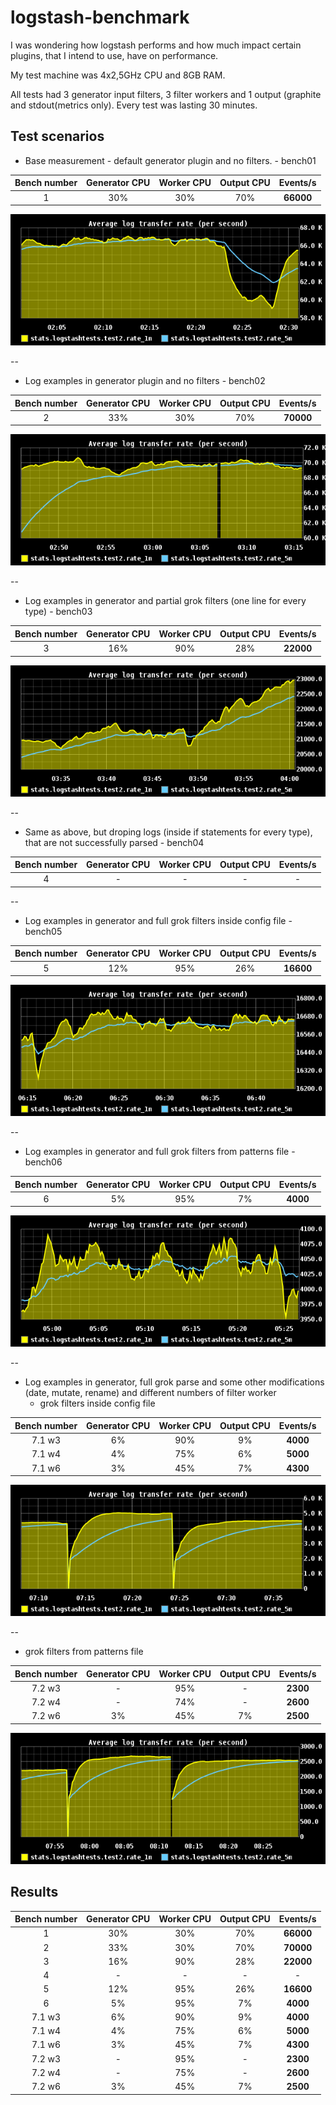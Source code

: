 logstash-benchmark
==================

I was wondering how logstash performs and how much impact certain plugins, that I intend to use, have on performance.

My test machine was 4x2,5GHz CPU and 8GB RAM.

All tests had 3 generator input filters, 3 filter workers and 1 output (graphite and stdout(metrics only).
Every test was lasting 30 minutes.


Test scenarios
-----------

* Base measurement - default generator plugin and no filters. - bench01

 | Bench number 	  | Generator CPU   | Worker CPU | Output CPU | Events/s  |
 | :--------------:|:-------------:  | :-----:	 | :-----:	  | :-----:   |
 | 1  	 		  | 30% 			| 		 30% | 		  70% | **66000** |

 ![Bench01](https://github.com/matejzero/logstash-benchmark/blob/master/graphite-graphs/bench-1-average-log.png "Benchmark 01")

--
* Log examples in generator plugin and no filters  - bench02

 | Bench number    | Generator CPU  | Worker CPU | Output CPU | Events/s  |
 | :--------------:|:-------------: | :-----:    | :-----:    | :-----:   |
 | 2  	 | 33% | 30% | 70% | **70000** |

 ![Bench02](https://github.com/matejzero/logstash-benchmark/blob/master/graphite-graphs/bench-2-average-log.png "Benchmark 02")

--
* Log examples in generator and partial grok filters (one line for every type)  - bench03

 | Bench number    | Generator CPU  | Worker CPU | Output CPU | Events/s  |
 | :--------------:|:-------------: | :-----:    | :-----:    | :-----:   |
 | 3 	 | 16% | 90% | 28% | **22000** |

 ![Bench03](https://github.com/matejzero/logstash-benchmark/blob/master/graphite-graphs/bench-3-average-log.png "Benchmark 03")

--
* Same as above, but droping logs (inside if statements for every type), that are not successfully parsed - bench04

 | Bench number    | Generator CPU  | Worker CPU | Output CPU | Events/s  |
 | :--------------:|:-------------: | :-----:    | :-----:    | :-----:   |
 | 4 	 | - | - | - | - |

--
* Log examples in generator and full grok filters inside config file - bench05

 | Bench number    | Generator CPU  | Worker CPU | Output CPU | Events/s  |
 | :--------------:|:-------------: | :-----:    | :-----:    | :-----:   |
 | 5 	 | 12% | 95% |  26% |  **16600** |

 ![Bench05](https://github.com/matejzero/logstash-benchmark/blob/master/graphite-graphs/bench-5-average-log.png "Benchmark 05")

--
* Log examples in generator and full grok filters from patterns file - bench06

 | Bench number    | Generator CPU  | Worker CPU | Output CPU | Events/s  |
 | :--------------:|:-------------: | :-----:    | :-----:    | :-----:   |
 | 6  	 |  5% | 95% |  7% |  **4000** |

 ![Bench06](https://github.com/matejzero/logstash-benchmark/blob/master/graphite-graphs/bench-6-average-log.png "Benchmark 06")

--
* Log examples in generator, full grok parse and some other modifications (date, mutate, rename) and different numbers of filter worker
  * grok filters inside config file

 | Bench number    | Generator CPU  | Worker CPU | Output CPU | Events/s  |
 | :--------------:|:-------------: | :-----:    | :-----:    | :-----:   |
 | 7.1 w3 | 6% | 90% | 9% | **4000** |
 | 7.1 w4 | 4% | 75% | 6% | **5000** |
 | 7.1 w6 | 3% | 45% | 7% | **4300** |

 ![Bench071](https://github.com/matejzero/logstash-benchmark/blob/master/graphite-graphs/bench-71-average-log.png "Benchmark 071")

--
  * grok filters from patterns file

 | Bench number    | Generator CPU  | Worker CPU | Output CPU | Events/s  |
 | :--------------:|:-------------: | :-----:    | :-----:    | :-----:   |
 | 7.2 w3 | - | 95% | - | **2300** |
 | 7.2 w4 | - | 74% | - | **2600** |
 | 7.2 w6 | 3% | 45% | 7% | **2500** |

 ![Bench072](https://github.com/matejzero/logstash-benchmark/blob/master/graphite-graphs/bench-72-average-log.png "Benchmark 072")


Results
-----------

| Bench number  | Generator CPU  | Worker CPU | Output CPU | Events/s  |
| :--------------:|:-------------:| :-----:| :-----:| :-----:|
| 1  	 | 30% | 30% | 70% | **66000** |
| 2  	 | 33% | 30% | 70% | **70000** |
| 3 	 | 16% | 90% | 28% | **22000** |
| 4 	 | - | - | - | - |
| 5 	 | 12% | 95% |  26% |  **16600** |
| 6  	 |  5% | 95% |  7% |  **4000** |
| 7.1 w3 | 6% | 90% | 9% | **4000** |
| 7.1 w4 | 4% | 75% | 6% | **5000** |
| 7.1 w6 | 3% | 45% | 7% | **4300** |
| 7.2 w3 | - | 95% | - | **2300** |
| 7.2 w4 | - | 75% | - | **2600** |
| 7.2 w6 | 3% | 45% | 7% | **2500** |


 
